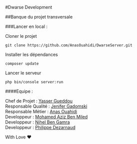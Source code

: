 #Dwarse Development

##Banque du projet transversale

###Lancer en local : 

Cloner le projet
```
git clone https://github.com/AnasOuahidi/DwarseServer.git
```
Installer les dépendances
```
composer update
```
Lancer le serveur
```
php bin/console server:run
```
####Equipe :<br />

Chef de Projet : [Yasser Gueddou](https://github.com/herfedos) <br />
Responsable Qualité : [Jenifer Gadomski](https://github.com/JeniferGadomski) <br />
Responsable Métier : [Anas Ouahidi](https://github.com/AnasOuahidi) <br />
Developpeur : [Mohamed Aziz Ben Miled](https://github.com/mabenmiled) <br />
Developpeur : [Nihel Ben Gamra](https://github.com/nbengamra) <br />
Developpeur : [Philippe Dezarnaud](https://github.com/Phi-l) <br />

With Love :heart:
